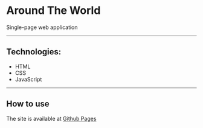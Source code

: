 # Around The World
Single-page web application
___________________________
## Technologies: 
- HTML
- CSS 
- JavaScript
___________________________
## How to use
The site is available at [Github Pages](https://n817.github.io/around-the-world/)